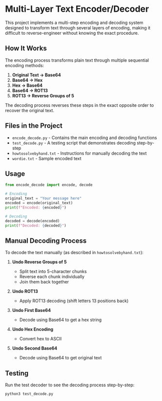 # Multi-Layer Text Encoder/Decoder

This project implements a multi-step encoding and decoding system designed to transform text through several layers of encoding, making it difficult to reverse-engineer without knowing the exact procedure.

## How It Works

The encoding process transforms plain text through multiple sequential encoding methods:

1. **Original Text → Base64**
2. **Base64 → Hex**
3. **Hex → Base64**
4. **Base64 → ROT13**
5. **ROT13 → Reverse Groups of 5**

The decoding process reverses these steps in the exact opposite order to recover the original text.

## Files in the Project

- `encode_decode.py` - Contains the main encoding and decoding functions
- `test_decode.py` - A testing script that demonstrates decoding step-by-step
- `howtosolvebyhand.txt` - Instructions for manually decoding the text
- `wordie.txt` - Sample encoded text

## Usage

```python
from encode_decode import encode, decode

# Encoding
original_text = "Your message here"
encoded = encode(original_text)
print(f"Encoded: {encoded}")

# Decoding
decoded = decode(encoded)
print(f"Decoded: {decoded}")
```

## Manual Decoding Process

To decode the text manually (as described in `howtosolvebyhand.txt`):

1. **Undo Reverse Groups of 5**
   - Split text into 5-character chunks
   - Reverse each chunk individually
   - Join them back together

2. **Undo ROT13**
   - Apply ROT13 decoding (shift letters 13 positions back)

3. **Undo First Base64**
   - Decode using Base64 to get a hex string

4. **Undo Hex Encoding**
   - Convert hex to ASCII

5. **Undo Second Base64**
   - Decode using Base64 to get original text

## Testing

Run the test decoder to see the decoding process step-by-step:

```bash
python3 test_decode.py
```